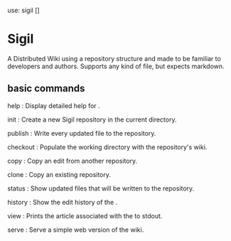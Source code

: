use: sigil [<args>]

# Sigil

A Distributed Wiki using a repository structure and made to be familiar to developers and authors. Supports any kind of file, but expects markdown.

## basic commands

help <command>
: Display detailed help for <command>.

init
: Create a new Sigil repository in the current directory.

publish
: Write every updated file to the repository.

checkout
: Populate the working directory with the repository's wiki.

copy <uri>
: Copy an edit from another repository.

clone <uri>
: Copy an existing repository.

status
: Show updated files that will be written to the repository.

history <file>
: Show the edit history of the <file>.

view <refid>
: Prints the article associated with the <refid> to stdout.

serve <port>
: Serve a simple web version of the wiki.
